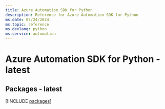 ```yaml
---
title: Azure Automation SDK for Python
description: Reference for Azure Automation SDK for Python
ms.date: 07/24/2024
ms.topic: reference
ms.devlang: python
ms.service: automation
---
```

# Azure Automation SDK for Python - latest
## Packages - latest
[!INCLUDE [packages](automation-index.md)]